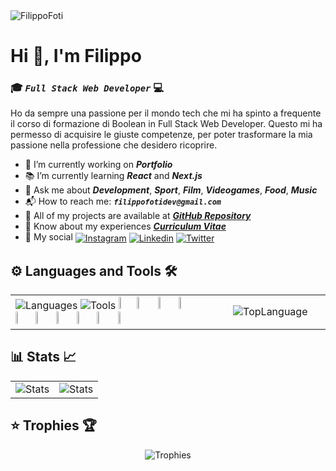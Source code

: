 <!--
**FilippoFoti/FilippoFoti** is a ✨ _special_ ✨ repository because its `README.md` (this file) appears on your GitHub profile.

Here are some ideas to get you started:

- 🔭 I’m currently working on ...
- 🌱 I’m currently learning ...
- 👯 I’m looking to collaborate on ...
- 🤔 I’m looking for help with ...
- 💬 Ask me about ...
- 📫 How to reach me: ...
- 😄 Pronouns: ...
- ⚡ Fun fact: ...
-->

<img src="https://github.com/FilippoFoti/FilippoFoti/assets/119434401/8de90896-2f95-4537-9dae-be4b97ddf0bd" alt="FilippoFoti">

# Hi 👋, I'm Filippo
### 🎓 _**`Full Stack Web Developer`**_ 💻 <img align="right" src="https://img.shields.io/github/followers/filippofoti?style=social" alt=""> <img align="right" src="https://komarev.com/ghpvc/?username=filippofoti&color=5ce1e6" alt="">

<p>
  Ho da sempre una passione per il mondo tech che mi ha spinto a frequente il corso di formazione di Boolean in Full Stack Web Developer. Questo mi ha permesso di acquisire le giuste competenze, per poter trasformare la mia passione nella professione che desidero ricoprire.
</p>

- 🔨 I’m currently working on ***Portfolio***
- 📚 I’m currently learning ***React*** and ***Next.js***
- 💬 Ask me about ***Development***, ***Sport***, ***Film***, ***Videogames***, ***Food***, ***Music***
- 📬 How to reach me: ***`filippofotidev@gmail.com`***
- 📂 All of my projects are available at ***[GitHub Repository](https://github.com/FilippoFoti?tab=repositories)***
- 📑 Know about my experiences ***[Curriculum Vitae](https://github.com/FilippoFoti/FilippoFoti/files/14319609/CV.Filippo.Foti.pdf)***
- 📲 My social <a href="https://www.instagram.com/pippofoti/"><img align="center" src="https://img.shields.io/badge/Instagram-E4405F?style=for-the-badge&logo=instagram&logoColor=white" alt="Instagram"></a>
<a href="https://www.linkedin.com/in/filippo-foti-dev/"><img align="center" src="https://img.shields.io/badge/LinkedIn-0077B5?style=for-the-badge&logo=linkedin&logoColor=white" alt="Linkedin"></a>
<a href="https://x.com/Fulippu_?t=ZcAHrrattvkHMbtGpbA4EA&s=08"><img align="center" src="https://img.shields.io/badge/Twitter-1DA1F2?style=for-the-badge&logo=twitter&logoColor=white" alt="Twitter"></a>


## ⚙️ Languages and Tools 🛠️
<p align="center">
  <table>
    <tr>
      <td width="65%">
        <img src="https://skillicons.dev/icons?i=html,css,sass,bootstrap,javascript,vue,php,mysql,laravel,react,next" alt="Languages">
        <img src="https://skillicons.dev/icons?i=vite,postman,vscode,discord,figma,git,github,gmail,powershell,atom,gmail" alt="Tools">
        <img width="8.1%" height="8.1%" src="https://github.com/marwin1991/profile-technology-icons/assets/136815194/02494c7c-de6a-43a6-9293-6369696842ed">
        <img width="8%" height="8%" src="https://user-images.githubusercontent.com/25181517/186884150-05e9ff6d-340e-4802-9533-2c3f02363ee3.png">&nbsp;
        <img width="8.1%" height="8%" src="https://user-images.githubusercontent.com/25181517/121401671-49102800-c959-11eb-9f6f-74d49a5e1774.png">&nbsp;
        <img width="7.6%" height="6.6%" src="https://github.com/FilippoFoti/FilippoFoti/assets/119434401/465e57fc-d92b-477b-84b3-7ac34c83f0bd">&nbsp;
        <img width="7.6%" height="6.6%" src="https://github.com/FilippoFoti/FilippoFoti/assets/119434401/7bce3f65-48f2-4d6a-a19f-17ec3fc040bc">&nbsp;
        <img width="7.8%" height="6.9%" src="https://github.com/FilippoFoti/FilippoFoti/assets/119434401/6cb01491-8e1b-4079-9d1e-49264c4a22c7">&nbsp;
        <img width="7.7%" height="6.6%" src="https://github.com/FilippoFoti/FilippoFoti/assets/119434401/7867daa4-2841-412a-b325-3b04b25bf880">&nbsp;
        <img width="7.7%" height="6.6%" src="https://github.com/FilippoFoti/FilippoFoti/assets/119434401/e13d04eb-540d-4eec-b4f6-f21a69d4639a">&nbsp;
        <img width="7.9%" height="6.6%" src="https://github.com/FilippoFoti/FilippoFoti/assets/119434401/e5a8175f-0eea-4a44-ba14-32f7288d7ae7">&nbsp;
        <img width="7.9%" height="6.3%" src="https://github.com/FilippoFoti/FilippoFoti/assets/119434401/4491af8a-2664-43fd-9bde-7fc1d8718b90">
      </td>
      <td align="center">
        <img src="https://github-readme-stats.vercel.app/api/top-langs/?username=filippofoti&layout=compact&langs_count=20&title_color=5ce1e6&text_color=000000&hide_border=true" alt="TopLanguage">
      </td>
    </tr>
  </table>
</p>


## 📊 Stats 📈
<p align="center">
  <table>
    <tr>
      <td align="center" width="50%">
        <img src="https://github-readme-stats.vercel.app/api?username=filippofoti&show=reviews,discussions_started,discussions_answered,prs_merged&show_icons=true&title_color=5ce1e6&text_color=000000&icon_color=5ce1e6&hide_border=true" alt="Stats">
      </td>
      <td align="center">
        <img src=https://github-readme-streak-stats.herokuapp.com?user=Filippo%20Foti&hide_border=true&date_format=j%20M%5B%20Y%5D&ring=5CE1E6&fire=5CE1E6&currStreakNum=000000&sideNums=000000&currStreakLabel=5CE1E6&sideLabels=000000&dates=000000" alt="Stats">
      </td>
    </tr>
  </table>
</p>


## ⭐ Trophies 🏆
<p align="center">
  <img src="https://github-profile-trophy.vercel.app/?username=filippofoti&margin-w=15&no-bg=true&no-frame=true" alt="Trophies">
</p>

<!--
## 📲 Connect whit me ✌️ &nbsp;
<a href="https://www.instagram.com/pippofoti/"><img src="https://skillicons.dev/icons?i=instagram" alt="Instagram"></a>
<a href="https://www.linkedin.com/in/filippo-foti-dev/"><img src="https://skillicons.dev/icons?i=linkedin" alt="Linkedin"></a>
<a href="https://x.com/Fulippu_?t=ZcAHrrattvkHMbtGpbA4EA&s=08"><img src="https://skillicons.dev/icons?i=twitter" alt="Twitter"></a>
-->
